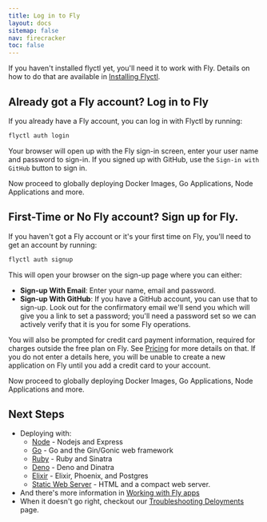 ```yaml
---
title: Log in to Fly
layout: docs
sitemap: false
nav: firecracker
toc: false
---
```


If you haven't installed flyctl yet, you'll need it to work with Fly. Details on how to do that are available in [Installing Flyctl](/docs/getting-started/installing-flyctl.html).

## Already got a Fly account? Log in to Fly

If you already have a Fly account, you can log in with Flyctl by running:

```cmd
flyctl auth login
```

Your browser will open up with the Fly sign-in screen, enter your user name and password to sign-in. If you signed up with GitHub, use the `Sign-in with GitHub` button to sign in.

Now proceed to globally deploying Docker Images, Go Applications, Node Applications and more.

## First-Time or No Fly account? Sign up for Fly.

If you haven't got a Fly account or it's your first time on Fly, you'll need to get an account by running:

```cmd
flyctl auth signup
```

This will open your browser on the sign-up page where you can either:

* **Sign-up With Email**: Enter your name, email and password.
* **Sign-up With GitHub**: If you have a GitHub account, you can use that to sign-up. Look out for the confirmatory email we'll send you which will give you a link to set a password; you'll need a password set so we can actively verify that it is you for some Fly operations.

You will also be prompted for credit card payment information, required for charges outside the free plan on Fly. See [Pricing](/docs/about/pricing) for more details on that. If you do not enter a details here, you will be unable to create a new application on Fly until you add a credit card to your account.

Now proceed to globally deploying Docker Images, Go Applications, Node Applications and more.

## Next Steps

* Deploying with:
  * [Node](/docs/getting-started/node/) - Nodejs and Express
  * [Go](/docs/getting-started/golang/) - Go and the Gin/Gonic web framework
  * [Ruby](/docs/getting-started/ruby/) - Ruby and Sinatra
  * [Deno](/docs/getting-started/deno/) - Deno and Dinatra
  * [Elixir](/docs/getting-started/elixir/) - Elixir, Phoenix, and Postgres
  * [Static Web Server](/docs/getting-started/static/) - HTML and a compact web server.
* And there's more information in [Working with Fly apps](/docs/getting-started/working-with-fly-apps/)
* When it doesn't go right, checkout our [Troubleshooting Deloyments](/docs/getting-started/troubleshooting/) page.

